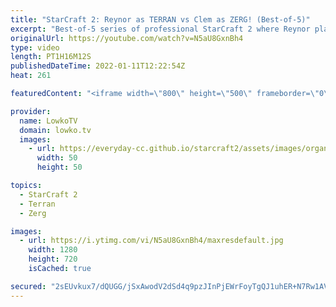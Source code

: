 ```yaml
---
title: "StarCraft 2: Reynor as TERRAN vs Clem as ZERG! (Best-of-5)"
excerpt: "Best-of-5 series of professional StarCraft 2 where Reynor plays as Terran, and Clem plays as the Zerg. This is the first of a series of SC2 pro matches that I am hosting.  Support my work on Patreon: https://www.patreon.com/lowkotv Become a YouTube member: https://lowko.tv/join  My second channel: https://youtube.com/morelowko"
originalUrl: https://youtube.com/watch?v=N5aU8GxnBh4
type: video
length: PT1H16M12S
publishedDateTime: 2022-01-11T12:22:54Z
heat: 261

featuredContent: "<iframe width=\"800\" height=\"500\" frameborder=\"0\" src=\"https://www.youtube.com/embed/N5aU8GxnBh4\" allow=\"accelerometer; autoplay; encrypted-media; gyroscope; picture-in-picture\" allowfullscreen></iframe>"

provider:
  name: LowkoTV
  domain: lowko.tv
  images:
    - url: https://everyday-cc.github.io/starcraft2/assets/images/organizations/lowko.tv-50x50.jpg
      width: 50
      height: 50

topics:
  - StarCraft 2
  - Terran
  - Zerg

images:
  - url: https://i.ytimg.com/vi/N5aU8GxnBh4/maxresdefault.jpg
    width: 1280
    height: 720
    isCached: true

secured: "2sEUvkux7/dQUGG/jSxAwodV2dSd4q9pzJInPjEWrFoyTgQJ1uhER+N7Rw1AVEvl4PqJYpvQ3ilxYPcB5mnWVHe9PIUhaqQW+w+/PovULCnweuifCo4v+FCagBPAvkJ2cRMdbToZZu9GtiP1eHo3mhHZifpQAHld19H6RLEDys526JHv2rqH4PHc7hBIfuDAmbU0BDRJom2QvOeA2GptdLPoW0Q73eV9HwWbwdK+DyZ/ybtbBOun7irc34yPePQqSVSnx2Sbxh5BK8Xhb4npj4pODt8TGiQDXA3h9d9YKCOGGv6aQHBm/Tw6+1BESpkTWFy3QLOaRPxXVLyqbgV5Doboo21J9GveJPT3bRMugf7dAlmEP3BSTNTnASsv+cmLVaWcB7viW2Z1GmDUhsCn99tDYHXax79X2GXpUkHxBQA=;tgwIWwthjgp7cfprEo9u+g=="
---
```


